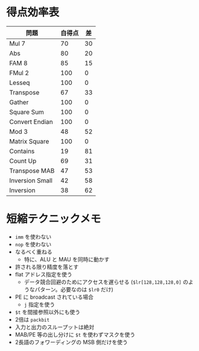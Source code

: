 # 得点効率表

| 問題            | 自得点 | 差 |
|-----------------|--------|----|
| Mul 7           |     70 | 30 |
| Abs             |     80 | 20 |
| FAM 8           |     85 | 15 |
| FMul 2          |    100 |  0 |
| Lesseq          |    100 |  0 |
| Transpose       |     67 | 33 |
| Gather          |    100 |  0 |
| Square Sum      |    100 |  0 |
| Convert Endian  |    100 |  0 |
| Mod 3           |     48 | 52 |
| Matrix Square   |    100 |  0 |
| Contains        |     19 | 81 |
| Count Up        |     69 | 31 |
| Transpose MAB   |     47 | 53 |
| Inversion Small |     42 | 58 |
| Inversion       |     38 | 62 |

# 短縮テクニックメモ

* `imm` を使わない
* `nop` を使わない
* なるべく重ねる
    * 特に、ALU と MAU を同時に動かす
* 許される限り精度を落とす
* flat アドレス指定を使う
    * データ競合回避のためにアクセスを遅らせる (`$lr[128,128,128,0]` のようなパターン。必要なのは `$lr0` だけ)
* PE に broadcast されている場合
    * `j` 指定を使う
* `$t` を間接参照以外にも使う
* 2倍は `packbit`
* 入力と出力のスループットは絶対
* MAB/PE 等の出し分けに `$t` を使わずマスクを使う
* 2長語のフォワーディングの MSB 側だけを使う
